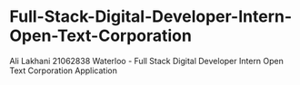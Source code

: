 # Full-Stack-Digital-Developer-Intern-Open-Text-Corporation
Ali Lakhani 21062838 Waterloo - Full Stack Digital Developer Intern Open Text Corporation Application 
